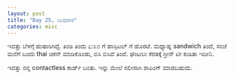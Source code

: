 ```yaml
---
layout: post
title: "Day 25, ಬುಧವಾರ"
categories: misc
---
```


ಇವತ್ತು ಬೆಳಗ್ಗೆ ಹುಷಾರಿಗಿದ್ದೆ. ತಿಂಡಿ ತಿಂದು ೭:೩೦ ಗೆ ಹಾಸ್ಪಿಟಲ್ ಗೆ ಹೊರಟೆ. ಮಧ್ಯಾಹ್ನ sandwich ತಿಂದೆ, ಸಂಜೆ ಮನೆಗೆ ಬಂದು thai ಚಿಕನ್ ಮಾಡಿಕೊಂಡು, ಬಿಸಿ ಬಿಸಿದೆ ತಿಂದೆ. ಘಂಟಲು ಕೆರತಕ್ಕೆ ಗ್ರೀನ್ ಟೀ ಕುಡಿತಾ ಇದೀನಿ.

ಇವತ್ತು ನನ್ನ contactless ಕಾರ್ಡ್ ಬಂತು. ಇನ್ನು ಮೇಲೆ ಸಲೀಸಾಗಿ ಶಾಪಿಂಗ್ ಮಾಡಬಹುದು. 
